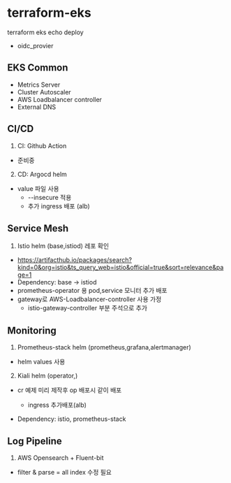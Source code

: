 # terraform-eks

terraform eks echo deploy

- oidc_provier 

## EKS Common

- Metrics Server
- Cluster Autoscaler
- AWS Loadbalancer controller
- External DNS

## CI/CD

1. CI: Github Action

- 준비중

2. CD: Argocd helm

- value 파일 사용 
    + --insecure 적용
    + 추가 ingress 배포 (alb)

## Service Mesh

1. Istio helm (base,istiod)
레포 확인

- https://artifacthub.io/packages/search?kind=0&org=istio&ts_query_web=istio&official=true&sort=relevance&page=1
- Dependency: base -> istiod
- prometheus-operator 용 pod,service 모니터 추가 배포
- gateway로 AWS-Loadbalancer-controller 사용 가정
    + istio-gateway-controller 부분 주석으로 추가 

## Monitoring

1. Prometheus-stack helm (prometheus,grafana,alertmanager)

- helm values 사용

2. Kiali helm (operator,)

- cr 예제 미리 제작후 op 배포시 같이 배포
    + ingress 추가배포(alb)

- Dependency: istio, prometheus-stack

## Log Pipeline

1. AWS Opensearch + Fluent-bit 
- filter & parse  = all index 수정 필요

